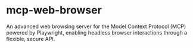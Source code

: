 # mcp-web-browser
An advanced web browsing server for the Model Context Protocol (MCP) powered by Playwright, enabling headless browser interactions through a flexible, secure API.
